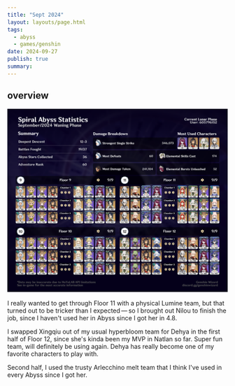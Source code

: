 ```yaml
---
title: "Sept 2024"
layout: layouts/page.html
tags:
  - abyss
  - games/genshin
date: 2024-09-27
publish: true
summary:
---
```

## overview
![Abyss Overview](./photos/09-24_abyss.png)

I really wanted to get through Floor 11 with a physical Lumine team, but that turned out to be tricker than I expected — so I brought out Nilou to finish the job, since I haven't used her in Abyss since I got her in 4.8.

I swapped Xingqiu out of my usual hyperbloom team for Dehya in the first half of Floor 12, since she's kinda been my MVP in Natlan so far. Super fun team, will definitely be using again. Dehya has really become one of my favorite characters to play with.

Second half, I used the trusty Arlecchino melt team that I think I've used in every Abyss since I got her.